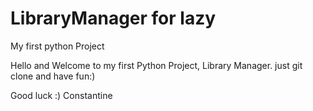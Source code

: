 # LibraryManager for lazy 
My first python Project

Hello and Welcome to my first Python Project, Library Manager.
just git clone and have fun:)

Good luck :)
Constantine
